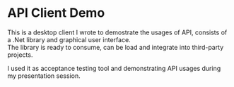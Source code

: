 API Client Demo
===============
This is a desktop client I wrote to demostrate the usages of API, consists of a .Net library and graphical user interface.  
The library is ready to consume, can be load and integrate into third-party projects.

I used it as acceptance testing tool and demonstrating API usages during my presentation session.